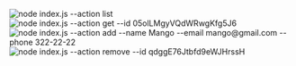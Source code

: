 ![node index.js --action list](https://monosnap.com/file/3KuiZHWtqt0GnKMk7JPz3eNZU2F4FU)
![node index.js --action get --id 05olLMgyVQdWRwgKfg5J6](https://monosnap.com/file/X9FzcDZlvaPwUXkSewT933hyrY2JDw)
![node index.js --action add --name Mango --email mango@gmail.com --phone 322-22-22](https://monosnap.com/file/KqcOnRFgV1quMNJdeI4F8Wx4FUxP6W)
![node index.js --action remove --id qdggE76Jtbfd9eWJHrssH](https://monosnap.com/file/nYZvYan3ZjeXli60dopOCOhu49zGFy)
